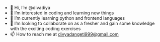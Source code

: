 - 👋 Hi, I’m @divadiya
- 👀 I’m interested in coding  and learning new things
- 🌱 I’m currently learning python and frontend languages
- 💞️ I’m looking to collaborate on as a fresher and gain some knowledge with the exciting coding exercises
- 📫 How to reach me at divyadangeti999@gmail.com

<!---
divadiya/divadiya is a ✨ special ✨ repository because its `README.md` (this file) appears on your GitHub profile.
You can click the Preview link to take a look at your changes.
--->
